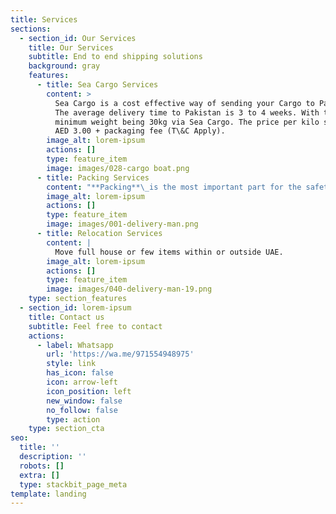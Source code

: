 ```yaml
---
title: Services
sections:
  - section_id: Our Services
    title: Our Services
    subtitle: End to end shipping solutions
    background: gray
    features:
      - title: Sea Cargo Services
        content: >
          Sea Cargo is a cost effective way of sending your Cargo to Pakistan.
          The average delivery time to Pakistan is 3 to 4 weeks. With the
          minimum weight being 30kg via Sea Cargo. The price per kilo starts at
          AED 3.00 + packaging fee (T\&C Apply).
        image_alt: lorem-ipsum
        actions: []
        type: feature_item
        image: images/028-cargo boat.png
      - title: Packing Services
        content: "**Packing**\_is the most important part for the safety of cargo items. Our professional team can pack\_**Furniture**,\_**Electronics**,\_**Applainces**,\_**Boxes**\_and all different types of items to make sure it is Safe to ship. (T\\&C Apply).\n\n"
        image_alt: lorem-ipsum
        actions: []
        type: feature_item
        image: images/001-delivery-man.png
      - title: Relocation Services
        content: |
          Move full house or few items within or outside UAE.
        image_alt: lorem-ipsum
        actions: []
        type: feature_item
        image: images/040-delivery-man-19.png
    type: section_features
  - section_id: lorem-ipsum
    title: Contact us
    subtitle: Feel free to contact
    actions:
      - label: Whatsapp
        url: 'https://wa.me/971554948975'
        style: link
        has_icon: false
        icon: arrow-left
        icon_position: left
        new_window: false
        no_follow: false
        type: action
    type: section_cta
seo:
  title: ''
  description: ''
  robots: []
  extra: []
  type: stackbit_page_meta
template: landing
---
```


